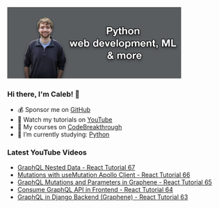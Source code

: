 <img src="github-cover-photo-my-face.jpg" width="400px" />

### Hi there, I'm Caleb! 🍛

- 💰 Sponsor me on [GitHub](https://github.com/sponsors/CalebCurry)
- 🎥 Watch my tutorials on [YouTube](https://www.youtube.com/calebthevideomaker2)
- 📗 My courses on [CodeBreakthrough](https://www.codebreakthrough.com)
- 🤔 I’m currently studying: [Python](https://www.youtube.com/watch?v=s3IvdkCq2_c&t=4254s)

### Latest YouTube Videos
<!-- YOUTUBE:START -->
- [GraphQL Nested Data - React Tutorial 67](https://www.youtube.com/watch?v=bXFpEOBzMgQ)
- [Mutations with useMutation Apollo Client - React Tutorial 66](https://www.youtube.com/watch?v=cmHIsAHxYas)
- [GraphQL Mutations and Parameters in Graphene - React Tutorial 65](https://www.youtube.com/watch?v=PPkFML0_P-o)
- [Consume GraphQL API in Frontend - React Tutorial 64](https://www.youtube.com/watch?v=fbyMvE9uJ4w)
- [GraphQL in Django Backend &lpar;Graphene&rpar; - React Tutorial 63](https://www.youtube.com/watch?v=zzUcL7sOQEM)
<!-- YOUTUBE:END -->
